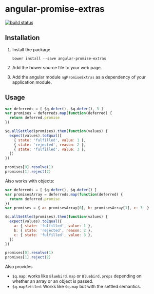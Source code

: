 # angular-promise-extras

[![build status](https://circleci.com/gh/ohjames/angular-promise-extras.png)](https://circleci.com/gh/ohjames/angular-promise-extras)

## Installation

1. Install the package
    ```
    bower install --save angular-promise-extras
    ```

2. Add the bower source file to your web page.
3. Add the angular module `ngPromiseExtras` as a dependency of your application module.

## Usage

```javascript
var deferreds = [ $q.defer(), $q.defer(), 3 ]
var promises = deferreds.map(function(deferred) {
  return deferred.promise
})

$q.allSettled(promises).then(function(values) {
  expect(values).toEqual([
    { state: 'fulfilled', value: 1 },
    { state: 'rejected', reason: 2 },
    { state: 'fulfilled', value: 3 },
  ])
})

promises[0].resolve(1)
promises[1].reject(2)
```

Also works with objects:

```javascript
var deferreds = [ $q.defer(), $q.defer() ]
var promisesArray = deferreds.map(function(deferred) {
  return deferred.promise
})
var promises = { a: promisesArray[0], b: promisesArray[1], c: 3  }

$q.allSettled(promises).then(function(values) {
  expect(values).toEqual({
    a: { state: 'fulfilled', value: 1 },
    b: { state: 'rejected', reason: 2 },
    c: { state: 'fulfilled', value: 3 },
  })
})

promises[0].resolve(1)
promises[1].reject(2)
```

Also provides
  * `$q.map`: works like `Bluebird.map` or `Bluebird.props` depending on whether an array or an object is passed.
  * `$q.mapSettled`: Works like `$q.map` but with the settled semantics.
